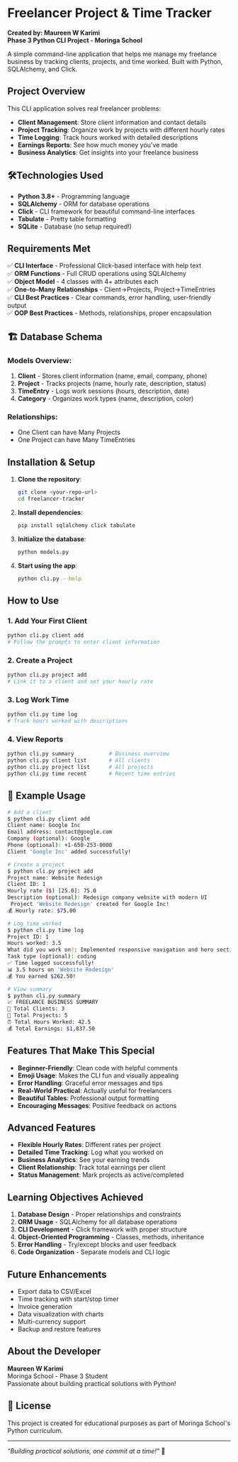 #  Freelancer Project & Time Tracker

**Created by: Maureen W Karimi**  
**Phase 3 Python CLI Project - Moringa School**

A simple command-line application that helps me manage my freelance business by tracking clients, projects, and time worked. Built with Python, SQLAlchemy, and Click.

##  Project Overview

This CLI application solves real freelancer problems:
-  **Client Management**: Store client information and contact details
-  **Project Tracking**: Organize work by projects with different hourly rates
-  **Time Logging**: Track hours worked with detailed descriptions
-  **Earnings Reports**: See how much money you've made
- **Business Analytics**: Get insights into your freelance business

## 🛠Technologies Used

- **Python 3.8+** - Programming language
- **SQLAlchemy** - ORM for database operations
- **Click** - CLI framework for beautiful command-line interfaces
- **Tabulate** - Pretty table formatting
- **SQLite** - Database (no setup required!)

##  Requirements Met

✅ **CLI Interface** - Professional Click-based interface with help text  
✅ **ORM Functions** - Full CRUD operations using SQLAlchemy  
✅ **Object Model** - 4 classes with 4+ attributes each  
✅ **One-to-Many Relationships** - Client→Projects, Project→TimeEntries  
✅ **CLI Best Practices** - Clear commands, error handling, user-friendly output  
✅ **OOP Best Practices** - Methods, relationships, proper encapsulation  

## 🏗 Database Schema

### Models Overview:
1. **Client** - Stores client information (name, email, company, phone)
2. **Project** - Tracks projects (name, hourly rate, description, status)
3. **TimeEntry** - Logs work sessions (hours, description, date)
4. **Category** - Organizes work types (name, description, color)

### Relationships:
- One Client can have Many Projects
- One Project can have Many TimeEntries

##  Installation & Setup

1. **Clone the repository**:
   ```bash
   git clone <your-repo-url>
   cd freelancer-tracker
   ```

2. **Install dependencies**:
   ```bash
   pip install sqlalchemy click tabulate
   ```

3. **Initialize the database**:
   ```bash
   python models.py
   ```

4. **Start using the app**:
   ```bash
   python cli.py --help
   ```

##  How to Use

### 1. Add Your First Client
```bash
python cli.py client add
# Follow the prompts to enter client information
```

### 2. Create a Project
```bash
python cli.py project add
# Link it to a client and set your hourly rate
```

### 3. Log Work Time
```bash
python cli.py time log
# Track hours worked with descriptions
```

### 4. View Reports
```bash
python cli.py summary           # Business overview
python cli.py client list       # All clients
python cli.py project list      # All projects  
python cli.py time recent       # Recent time entries
```

## 📸 Example Usage

```bash
# Add a client
$ python cli.py client add
Client name: Google Inc
Email address: contact@google.com
Company (optional): Google
Phone (optional): +1-650-253-0000
Client 'Google Inc' added successfully!

# Create a project
$ python cli.py project add
Project name: Website Redesign
Client ID: 1
Hourly rate ($) [25.0]: 75.0
Description (optional): Redesign company website with modern UI
 Project 'Website Redesign' created for Google Inc!
💰 Hourly rate: $75.00

# Log time worked
$ python cli.py time log
Project ID: 1
Hours worked: 3.5
What did you work on?: Implemented responsive navigation and hero section
Task type (optional): coding
✅ Time logged successfully!
📊 3.5 hours on 'Website Redesign'
💰 You earned $262.50!

# View summary
$ python cli.py summary
📈 FREELANCE BUSINESS SUMMARY
👥 Total Clients: 3
📁 Total Projects: 5
⏰ Total Hours Worked: 42.5
💰 Total Earnings: $1,837.50
```

##  Features That Make This Special

- **Beginner-Friendly**: Clean code with helpful comments
- **Emoji Usage**: Makes the CLI fun and visually appealing  
- **Error Handling**: Graceful error messages and tips
- **Real-World Practical**: Actually useful for freelancers
- **Beautiful Tables**: Professional output formatting
- **Encouraging Messages**: Positive feedback on actions

##  Advanced Features

- **Flexible Hourly Rates**: Different rates per project
- **Detailed Time Tracking**: Log what you worked on
- **Business Analytics**: See your earning trends
- **Client Relationship**: Track total earnings per client
- **Status Management**: Mark projects as active/completed

##  Learning Objectives Achieved

1. **Database Design** - Proper relationships and constraints
2. **ORM Usage** - SQLAlchemy for all database operations
3. **CLI Development** - Click framework with proper structure
4. **Object-Oriented Programming** - Classes, methods, inheritance
5. **Error Handling** - Try/except blocks and user feedback
6. **Code Organization** - Separate models and CLI logic


##  Future Enhancements

- Export data to CSV/Excel
- Time tracking with start/stop timer
- Invoice generation
- Data visualization with charts
- Multi-currency support
- Backup and restore features

##  About the Developer

**Maureen W Karimi**  
Moringa School - Phase 3 Student  
Passionate about building practical solutions with Python!

## 📄 License

This project is created for educational purposes as part of Moringa School's Python curriculum.

---

*"Building practical solutions, one commit at a time!"* 🚀
